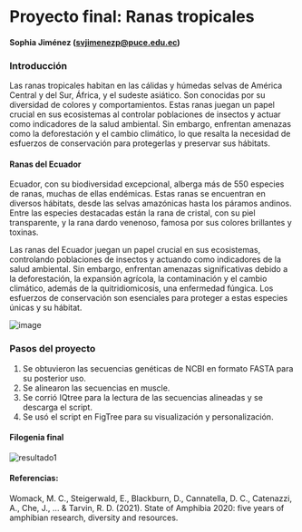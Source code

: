 # Proyecto final: Ranas tropicales

#### Sophia Jiménez (svjimenezp@puce.edu.ec)

### Introducción

Las ranas tropicales habitan en las cálidas y húmedas selvas de América Central y del Sur, África, y el sudeste asiático. Son conocidas por su diversidad de colores y comportamientos. Estas ranas juegan un papel crucial en sus ecosistemas al controlar poblaciones de insectos y actuar como indicadores de la salud ambiental. Sin embargo, enfrentan amenazas como la deforestación y el cambio climático, lo que resalta la necesidad de esfuerzos de conservación para protegerlas y preservar sus hábitats.

#### Ranas del Ecuador

Ecuador, con su biodiversidad excepcional, alberga más de 550 especies de ranas, muchas de ellas endémicas. Estas ranas se encuentran en diversos hábitats, desde las selvas amazónicas hasta los páramos andinos. Entre las especies destacadas están la rana de cristal, con su piel transparente, y la rana dardo venenoso, famosa por sus colores brillantes y toxinas.

Las ranas del Ecuador juegan un papel crucial en sus ecosistemas, controlando poblaciones de insectos y actuando como indicadores de la salud ambiental. Sin embargo, enfrentan amenazas significativas debido a la deforestación, la expansión agrícola, la contaminación y el cambio climático, además de la quitridiomicosis, una enfermedad fúngica. Los esfuerzos de conservación son esenciales para proteger a estas especies únicas y su hábitat.


![image](https://github.com/SophiaVJP/Proyecto-final/assets/173955900/b7592a0e-176a-4767-bba8-159b70e16f2f)


### Pasos del proyecto

1. Se obtuvieron las secuencias genéticas de NCBI en formato FASTA para su posterior uso.
2. Se alinearon las secuencias en muscle.
3. Se corrió IQtree para la lectura de las secuencias alineadas y se descarga el script.
4. Se usó el script en FigTree para su visualización y personalización.

#### Filogenia final

![resultado1](https://github.com/SophiaVJP/Proyecto-final/assets/173955900/8d4f4412-f74a-4250-8532-0fe3d4859ef0)

#### Referencias:
Womack, M. C., Steigerwald, E., Blackburn, D., Cannatella, D. C., Catenazzi, A., Che, J., ... & Tarvin, R. D. (2021). State of Amphibia 2020: five years of amphibian research, diversity and resources.

